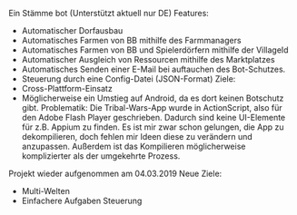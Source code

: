 Ein Stämme bot (Unterstützt aktuell nur DE)
Features:
  - Automatischer Dorfausbau
  - Automatisches Farmen von BB mithilfe des Farmmanagers
  - Automatisches Farmen von BB und Spielerdörfern mithilfe der VillageId
  - Automatischer Ausgleich von Ressourcen mithilfe des Marktplatzes
  - Automatisches Senden einer E-Mail bei auftauchen des Bot-Schutzes. 
  - Steuerung durch eine Config-Datei (JSON-Format)
Ziele:
  - Cross-Plattform-Einsatz
  - Möglicherweise ein Umstieg auf Android, da es dort keinen Botschutz gibt. 
    Problematik:
Die Tribal-Wars-App wurde in ActionScript, also für den Adobe Flash Player geschrieben. Dadurch sind keine UI-Elemente für z.B. Appium zu finden. Es ist mir zwar schon gelungen, die App zu dekompilieren, doch fehlen mir Ideen diese zu verändern und anzupassen. Außerdem ist das Kompilieren möglicherweise komplizierter als der umgekehrte Prozess. 

Projekt wieder aufgenommen am 04.03.2019
Neue Ziele:
- Multi-Welten
- Einfachere Aufgaben Steuerung
